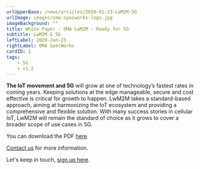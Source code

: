 ```yaml
---
urlUpperBase: /news/articles/2020-01-23-LwM2M-5G
urlImage: images/oma-specworks-logo.jpg
imageBackground: ""
title: White Paper - OMA LwM2M - Ready for 5G
subtitle: LwM2M & 5G
leftLabel: 2020-Jan-23
rightLabel: OMA SpecWorks
cardID: 1
tags: 
    - 5G
    - v1.2
---
```


<b>The IoT movement and 5G</b> will grow at one of technology’s fastest rates in coming years. Keeping solutions at the edge manageable, secure and cost effective is critical for growth to happen. LwM2M takes a standard-based approach, aiming at harmonizing the IoT ecosystem and providing a comprehensive and flexible solution. With many success stories in cellular IoT, LwM2M will remain the standard of choice as it grows to cover a broader scope of use cases in 5G.

<!--more-->

You can download the PDF [here](https://omaspecworks.org/wp-content/uploads/2020/01/Whitepaper-11.12.19.pdf).

[Contact us](https://omaspecworks.org/contact-us/) for more information.

Let's keep in touch, [sign up here](https://signup.e2ma.net/signup/1886842/1798794/).


